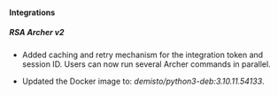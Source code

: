 
#### Integrations

##### RSA Archer v2

- Added caching and retry mechanism for the integration token and session ID. Users can now run several Archer commands in parallel.

- Updated the Docker image to: *demisto/python3-deb:3.10.11.54133*.
